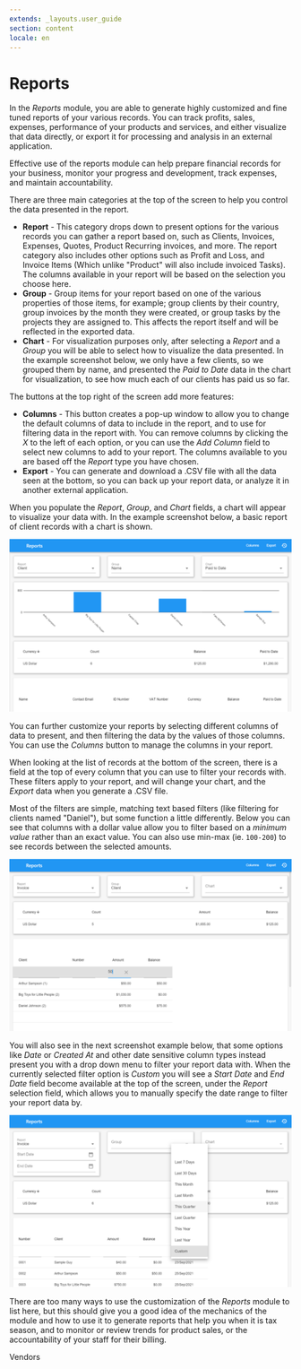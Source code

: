```yaml
---
extends: _layouts.user_guide
section: content
locale: en
---
```


# Reports

In the _Reports_ module, you are able to generate highly customized and fine tuned reports of your various records. You can track profits, sales, expenses, performance of your products and services, and either visualize that data directly, or export it for processing and analysis in an external application.

Effective use of the reports module can help prepare financial records for your business, monitor your progress and development, track expenses, and maintain accountability.

There are three main categories at the top of the screen to help you control the data presented in the report.

- **Report** - This category drops down to present options for the various records you can gather a report based on, such as Clients, Invoices, Expenses, Quotes, Product Recurring invoices, and more. The report category also includes other options such as Profit and Loss, and Invoice Items (Which unlike "Product" will also include invoiced Tasks). The columns available in your report will be based on the selection you choose here.
- **Group** - Group items for your report based on one of the various properties of those items, for example; group clients by their country, group invoices by the month they were created, or group tasks by the projects they are assigned to. This affects the report itself and will be reflected in the exported data.
- **Chart** - For visualization purposes only, after selecting a _Report_ and a _Group_ you will be able to select how to visualize the data presented. In the example screenshot below, we only have a few clients, so we grouped them by name, and presented the _Paid to Date_ data in the chart for visualization, to see how much each of our clients has paid us so far.

The buttons at the top right of the screen add more features:

- **Columns** - This button creates a pop-up window to allow you to change the default columns of data to include in the report, and to use for filtering data in the report with. You can remove columns by clicking the _X_ to the left of each option, or you can use the _Add Column_ field to select new columns to add to your report. The columns available to you are based off the _Report_ type you have chosen.
- **Export** - You can generate and download a .CSV file with all the data seen at the bottom, so you can back up your report data, or analyze it in another external application.

When you populate the _Report_, _Group_, and _Chart_ fields, a chart will appear to visualize your data with. In the example screenshot below, a basic report of client records with a chart is shown.

![alt text](/assets/images/reports/reports.png "Basic Report")

You can further customize your reports by selecting different columns of data to present, and then filtering the data by the values of those columns. You can use the _Columns_ button to manage the columns in your report.

When looking at the list of records at the bottom of the screen, there is a field at the top of every column that you can use to filter your records with. These filters apply to your report, and will change your chart, and the _Export_ data when you generate a .CSV file.

Most of the filters are simple, matching text based filters (like filtering for clients named "Daniel"), but some function a little differently. Below you can see that columns with a dollar value allow you to filter based on a _minimum value_ rather than an exact value. You can also use min-max (ie. `100-200`) to see records between the selected amounts.

![alt text](/assets/images/reports/filter-minimum-value.png "Filter by Minimum Value")

You will also see in the next screenshot example below, that some options like _Date_ or _Created At_ and other date sensitive column types instead present you with a drop down menu to filter your report data with. When the currently selected filter option is _Custom_ you will see a _Start Date_ and _End Date_ field become available at the top of the screen, under the _Report_ selection field, which allows you to manually specify the date range to filter your report data by.

![alt text](/assets/images/reports/filter-date.png "Filter by Date")

There are too many ways to use the customization of the _Reports_ module to list here, but this should give you a good idea of the mechanics of the module and how to use it to generate reports that help you when it is tax season, and to monitor or review trends for product sales, or the accountability of your staff for their billing.

<x-next url=/en/vendors>Vendors</x-next>
